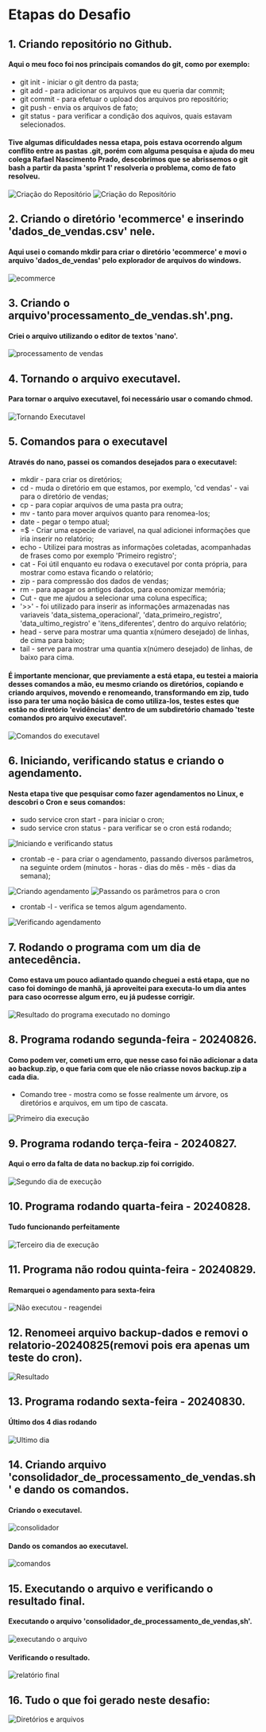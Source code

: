 # **Etapas do Desafio**

## 1. Criando repositório no Github.
#### Aqui o meu foco foi nos principais comandos do git, como por exemplo:
* git init - iniciar o git dentro da pasta;
* git add - para adicionar os arquivos que eu queria dar commit;
* git commit - para efetuar o upload dos arquivos pro repositório;
* git push - envia os arquivos de fato;
* git status - para verificar a condição dos aquivos, quais estavam selecionados.

#### Tive algumas dificuldades nessa etapa, pois estava ocorrendo algum conflito entre as pastas .git, porém com alguma pesquisa e ajuda do meu colega Rafael Nascimento Prado, descobrimos que se abrissemos o git bash a partir da pasta 'sprint 1' resolveria o problema, como de fato resolveu. 
  
![Criação do Repositório](https://github.com/GilbertoCNetto/GilbertoCNetto-PB_Compass/blob/main/Sprint%201/Evidencias/Criando%20Reposit%C3%B3rio%20com%20Git(1).png)
![Criação do Repositório](https://github.com/GilbertoCNetto/GilbertoCNetto-PB_Compass/blob/main/Sprint%201/Evidencias/Criando%20Reposit%C3%B3rio%20com%20Git(2).png)

## 2. Criando o diretório 'ecommerce' e inserindo 'dados_de_vendas.csv' nele.
#### Aqui usei o comando mkdir para criar o diretório 'ecommerce' e movi o arquivo 'dados_de_vendas' pelo explorador de arquivos do windows.

![ecommerce](https://github.com/GilbertoCNetto/GilbertoCNetto-PB_Compass/blob/main/Sprint%201/Evidencias/Passo%201%20-%20Diret%C3%B3rio%20'ecommerce'%20e%20arquivo%20'dados_de_vendas%2Ccsv'.png)

## 3. Criando o arquivo'processamento_de_vendas.sh'.png.
#### Criei o arquivo utilizando o editor de textos 'nano'.

![processamento de vendas](https://github.com/GilbertoCNetto/GilbertoCNetto-PB_Compass/blob/main/Sprint%201/Evidencias/Passo%202%20-%20Criar%20o%20executavel%20'processamento_de_vendas.sh'.png)

## 4. Tornando o arquivo executavel.
#### Para tornar o arquivo executavel, foi necessário usar o comando chmod.

![Tornando Executavel](https://github.com/GilbertoCNetto/GilbertoCNetto-PB_Compass/blob/main/Sprint%201/Evidencias/Passo%203%20-%20Tornando%20o%20script%20um%20executavel.png)

## 5. Comandos para o executavel
#### Através do nano, passei os comandos desejados para o executavel:
* mkdir - para criar os diretórios;
* cd - muda o diretório em que estamos, por exemplo, 'cd vendas' - vai para o diretório de vendas;
* cp - para copiar arquivos de uma pasta pra outra;
* mv - tanto para mover arquivos quanto para renomea-los;
* date - pegar o tempo atual;
* =$ - Criar uma especie de variavel, na qual adicionei informações que iria inserir no relatório;
* echo - Utilizei para mostras as informações coletadas, acompanhadas de frases como por exemplo 'Primeiro registro';
* cat - Foi útil enquanto eu rodava o executavel por conta própria, para mostrar como estava ficando o relatório;
* zip - para compressão dos dados de vendas;
* rm - para apagar os antigos dados, para economizar memória;
* Cut - que me ajudou a selecionar uma coluna específica;
* '>>' - foi utilizado para inserir as informações armazenadas nas variaveis 'data_sistema_operacional', 'data_primeiro_registro', 'data_ultimo_registro' e 'itens_diferentes', dentro do arquivo relatório;
* head - serve para mostrar uma quantia x(número desejado) de linhas, de cima para baixo;
* tail - serve para mostrar uma quantia x(número desejado) de linhas, de baixo para cima.

#### É importante mencionar, que previamente a está etapa, eu testei a maioria desses comandos a mão, eu mesmo criando os diretórios, copiando e criando arquivos, movendo e renomeando, transformando em zip, tudo isso para ter uma noção básica de como utiliza-los, testes estes que estão no diretório 'evidências' dentro de um subdiretório chamado 'teste comandos pro arquivo executavel'.

![Comandos do executavel](https://github.com/GilbertoCNetto/GilbertoCNetto-PB_Compass/blob/main/Sprint%201/Evidencias/Passo%204%20-%20Comandos%20pro%20executavel%20-%20final.png)

## 6. Iniciando, verificando status e criando o agendamento.
#### Nesta etapa tive que pesquisar como fazer agendamentos no Linux, e descobri o Cron e seus comandos:
* sudo service cron start - para iniciar o cron;
* sudo service cron status - para verificar se o cron está rodando;

  
![Iniciando e verificando status](https://github.com/GilbertoCNetto/GilbertoCNetto-PB_Compass/blob/main/Sprint%201/Evidencias/Passo%205%20-%20Iniciando%20e%20verificando%20status%20do%20cron.png)

* crontab -e - para criar o agendamento, passando diversos parâmetros, na seguinte ordem (minutos - horas - dias do mês - mês - dias da semana);

![Criando agendamento](https://github.com/GilbertoCNetto/GilbertoCNetto-PB_Compass/blob/main/Sprint%201/Evidencias/Passo%206%20-%20Criando%20agendamento%20com%20crontab%20-e.png)
![Passando os parâmetros para o cron](https://github.com/GilbertoCNetto/GilbertoCNetto-PB_Compass/blob/main/Sprint%201/Evidencias/Passo%207%20-%20Defidindo%20execu%C3%A7%C3%A3o%20do%20script%20'processamento_de_vendas.sh'%20com%20um%20dia%20de%20antecedencia%20para%20caso%20algo%20de%20errado.png)

* crontab -l - verifica se temos algum agendamento.

![Verificando agendamento](https://github.com/GilbertoCNetto/GilbertoCNetto-PB_Compass/blob/main/Sprint%201/Evidencias/Passo%208%20-%20Verificando%20se%20meu%20agendamento%20com%20o%20crontab%20-L.png)

## 7. Rodando o programa com um dia de antecedência.
#### Como estava um pouco adiantado quando cheguei a está etapa, que no caso foi domingo de manhã, já aproveitei para executa-lo um dia antes para caso ocorresse algum erro, eu já pudesse corrigir.

![Resultado do programa executado no domingo](https://github.com/GilbertoCNetto/GilbertoCNetto-PB_Compass/blob/main/Sprint%201/Evidencias/Passo%209%20-%20Rodando%20o%20programa%20agendado%20com%20um%20dia%20de%20antecedencia%20para%20ver%20se%20esta%20funcionando.png)

## 8. Programa rodando segunda-feira - 20240826.
#### Como podem ver, cometi um erro, que nesse caso foi não adicionar a data ao backup.zip, o que faria com que ele não criasse novos backup.zip a cada dia.
* Comando tree - mostra como se fosse realmente um árvore, os diretórios e arquivos, em um tipo de cascata.
  
![Primeiro dia execução](https://github.com/GilbertoCNetto/GilbertoCNetto-PB_Compass/blob/main/Sprint%201/Evidencias/Passo%2010%20-%20Rodando%20o%20programa%20dia%2020240826%20-%20segunda%20feira%20-%20tudo%20funcionando.png)

## 9. Programa rodando terça-feira - 20240827.
#### Aqui o erro da falta de data no backup.zip foi corrigido.

![Segundo dia de execução](https://github.com/GilbertoCNetto/GilbertoCNetto-PB_Compass/blob/main/Sprint%201/Evidencias/Passo%2011%20-%20Programa%20executado%20dia%2020240827%20-%20segundo%20dia%20-%20tudo%20funcionando.png)

## 10. Programa rodando quarta-feira - 20240828.
#### Tudo funcionando perfeitamente

![Terceiro dia de execução](https://github.com/GilbertoCNetto/GilbertoCNetto-PB_Compass/blob/main/Sprint%201/Evidencias/Passo%2012%20-%20Programa%20executado%20dia%2020240828%20-%20terceiro%20dia%20-%20tudo%20funcionando.png)

## 11. Programa não rodou quinta-feira - 20240829.
#### Remarquei o agendamento para sexta-feira

![Não executou - reagendei](https://github.com/GilbertoCNetto/GilbertoCNetto-PB_Compass/blob/main/Sprint%201/Evidencias/Passo%2013%20-%20N%C3%A3o%20rodou%20o%20programa%20na%20quinta%20-%2020240829%20-%20remarquei%20para%20sexta.png)

## 12. Renomeei arquivo backup-dados e removi o relatorio-20240825(removi pois era apenas um teste do cron).

![Resultado](https://github.com/GilbertoCNetto/GilbertoCNetto-PB_Compass/blob/main/Sprint%201/Evidencias/Passo%2014%20-%20Renomeando%20o%20arquivo%20'backup-dados.zip'%20e%20excluindo%20relat%C3%B3rio%20do%20dia%2025%20-%20j%C3%A1%20que%20era%20apenas%20um%20teste%20onde%20n%C3%A3o%20alterei%20os%20arquivos%20para%20o%20dia%20seguinte.png)

## 13. Programa rodando sexta-feira - 20240830.
#### Último dos 4 dias rodando

![Ultimo dia](https://github.com/GilbertoCNetto/GilbertoCNetto-PB_Compass/blob/main/Sprint%201/Evidencias/Passo%2015%20-%20Programa%20rodando%20ultimo%20dia%20-%2020240830.png)

## 14. Criando arquivo 'consolidador_de_processamento_de_vendas.sh' e dando os comandos.
#### Criando o executavel.

![consolidador](https://github.com/GilbertoCNetto/GilbertoCNetto-PB_Compass/blob/main/Sprint%201/Evidencias/Passo%2016%20-%20criando%20o%20arquivo%20'consolidador_de_processamento_de_vendas.sh'.png)

#### Dando os comandos ao executavel.
![comandos](https://github.com/GilbertoCNetto/GilbertoCNetto-PB_Compass/blob/main/Sprint%201/Evidencias/Passo%2017%20-%20comandos%20para%20cria%C3%A7%C3%A3o%20do%20arquivo%20'relatorio_final.txt'.png)

## 15. Executando o arquivo e verificando o resultado final.
#### Executando o arquivo 'consolidador_de_processamento_de_vendas,sh'.

![executando o arquivo](https://github.com/GilbertoCNetto/GilbertoCNetto-PB_Compass/blob/main/Sprint%201/Evidencias/Passo%2018%20-%20Executando%20o%20arquivo.png)

#### Verificando o resultado.

![relatório final](https://github.com/GilbertoCNetto/GilbertoCNetto-PB_Compass/blob/main/Sprint%201/Evidencias/Passo%2019%20-%20'relatorio_final.txt'.png)

## 16. Tudo o que foi gerado neste desafio:
![Diretórios e arquivos](https://github.com/GilbertoCNetto/GilbertoCNetto-PB_Compass/tree/main/Sprint%201/Desafio/ecommerce)
